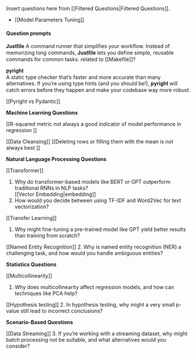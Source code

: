 Insert questions here from [[Filtered Questions|Filtered Questions]].

- [[Model Parameters Tuning]]
#### Question prompts

𝐉𝐮𝐬𝐭𝐟𝐢𝐥𝐞
A command runner that simplifies your workflow. Instead of memorizing long commands, 𝐉𝐮𝐬𝐭𝐟𝐢𝐥𝐞 lets you define simple, reusable commands for common tasks.
related to [[Makefile]]?

𝐩𝐲𝐫𝐢𝐠𝐡𝐭  
A static type checker that’s faster and more accurate than many alternatives. If you’re using type hints (and you should be!), 𝐩𝐲𝐫𝐢𝐠𝐡𝐭 will catch errors before they happen and make your codebase way more robust.

[[Pyright vs Pydantic]]

**Machine Learning Questions**  

[[R-squared metric not always a good indicator of model performance in regression  ]]

[[Data Cleansing]]
[[Deleting rows or filling them with the mean is not always best ]]
  
**Natural Language Processing Questions**  

[[Transformer]]
1. Why do transformer-based models like BERT or GPT outperform traditional RNNs in NLP tasks?  
[[Vector Embedding|embedding]]
1. How would you decide between using TF-IDF and Word2Vec for text vectorization?  

[[Transfer Learning]]
1. Why might fine-tuning a pre-trained model like GPT yield better results than training from scratch?  

[[Named Entity Recognition]]
2. Why is named entity recognition (NER) a challenging task, and how would you handle ambiguous entities?  
  
**Statistics Questions**  

[[Multicollinearity]]
1. Why does multicollinearity affect regression models, and how can techniques like PCA help? 

[[Hypothesis testing]]
2. In hypothesis testing, why might a very small p-value still lead to incorrect conclusions?  

 
**Scenario-Based Questions**  

[[Data Streaming]]
3. If you’re working with a streaming dataset, why might batch processing not be suitable, and what alternatives would you consider?  